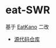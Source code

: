 # eat-SWR

基于 [EatKano](https://github.com/arcxingye/EatKano) 二改

-  [源代码仓库](https://github.com/arcxingye/EatKano)
